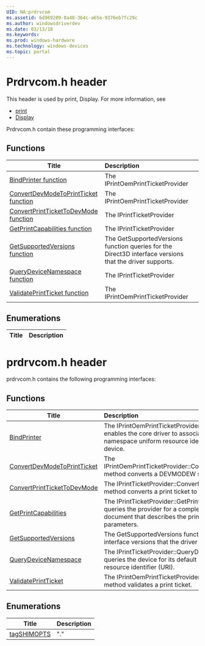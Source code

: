 ```yaml
---
UID: NA:prdrvcom
ms.assetid: 6d969209-8a48-364c-a65e-9376eb7fc29c
ms.author: windowsdriverdev
ms.date: 03/13/18
ms.keywords: 
ms.prod: windows-hardware
ms.technology: windows-devices
ms.topic: portal
---
```


# Prdrvcom.h header



This header is used by print, Display. For more information, see
- [print](../_print/index.md)
- [Display](../_display/index.md)

Prdrvcom.h contain these programming interfaces:


## Functions

| Title   | Description   |
| ---- |:---- |
| [BindPrinter function](nf-prdrvcom-bindprinter.md) | The IPrintOemPrintTicketProvider |
| [ConvertDevModeToPrintTicket function](nf-prdrvcom-convertdevmodetoprintticket.md) | The IPrintOemPrintTicketProvider |
| [ConvertPrintTicketToDevMode function](nf-prdrvcom-convertprinttickettodevmode.md) | The IPrintTicketProvider |
| [GetPrintCapabilities function](nf-prdrvcom-getprintcapabilities.md) | The IPrintTicketProvider |
| [GetSupportedVersions function](nf-prdrvcom-getsupportedversions.md) | The GetSupportedVersions function queries for the Direct3D interface versions that the driver supports. |
| [QueryDeviceNamespace function](nf-prdrvcom-querydevicenamespace.md) | The IPrintTicketProvider |
| [ValidatePrintTicket function](nf-prdrvcom-validateprintticket.md) | The IPrintOemPrintTicketProvider |

## Enumerations

| Title   | Description   |
| ---- |:----

# prdrvcom.h header



prdrvcom.h contains the following programming interfaces:





## Functions
| Title | Description |
| ---- |:---- |
| [BindPrinter](nf-prdrvcom-bindprinter.md) | The IPrintOemPrintTicketProvider::BindPrinter method enables the core driver to associate a set of private namespace uniform resource identifiers (URIs) with a device. |
| [ConvertDevModeToPrintTicket](nf-prdrvcom-convertdevmodetoprintticket.md) | The IPrintOemPrintTicketProvider::ConvertDevModeToPrintTicket method converts a DEVMODEW structure into a print ticket. |
| [ConvertPrintTicketToDevMode](nf-prdrvcom-convertprinttickettodevmode.md) | The IPrintTicketProvider::ConvertPrintTicketToDevMode method converts a print ticket to a DEVMODEW structure. |
| [GetPrintCapabilities](nf-prdrvcom-getprintcapabilities.md) | The IPrintTicketProvider::GetPrintCapabilities method queries the provider for a complete print capabilities document that describes the printer's features and parameters. |
| [GetSupportedVersions](nf-prdrvcom-getsupportedversions.md) | The GetSupportedVersions function queries for the Direct3D interface versions that the driver supports. |
| [QueryDeviceNamespace](nf-prdrvcom-querydevicenamespace.md) | The IPrintTicketProvider::QueryDeviceNamespace method queries the device for its default namespace uniform resource identifier (URI). |
| [ValidatePrintTicket](nf-prdrvcom-validateprintticket.md) | The IPrintOemPrintTicketProvider::ValidatePrintTicket method validates a print ticket. |




## Enumerations
| Title | Description |
| ---- |:---- |
| [tagSHIMOPTS](ne-prdrvcom-tagshimopts.md) | "." |